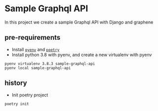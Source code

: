 # Sample Graphql API

In this project we create a sample Graphql API with Django and graphene

## pre-requirements

- Install [`pyenv`][pyenv] and [`poetry`][poetry]
- Install python 3.8 with pyenv, and create a new virtualenv with pyenv

```
pyenv virtualenv 3.8.3 sample-graphql-api
pyenv local sample-graphql-api 
```

## history

- Init poetry project

```
poetry init
```

[pyenv]: https://github.com/pyenv/pyenv-installer

[poetry]: https://python-poetry.org/docs/#installation